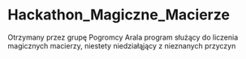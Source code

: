 # Hackathon_Magiczne_Macierze
Otrzymany przez grupę Pogromcy Arala program służący do liczenia magicznych macierzy, niestety niedziałąjący z nieznanych przyczyn
